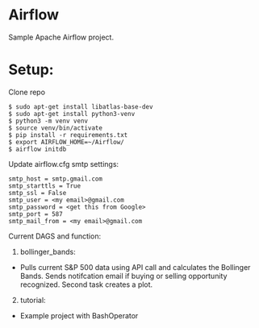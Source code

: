 # Airflow

Sample Apache Airflow project.
# Setup:
Clone repo
```
$ sudo apt-get install libatlas-base-dev
$ sudo apt-get install python3-venv
$ python3 -m venv venv
$ source venv/bin/activate
$ pip install -r requirements.txt
$ export AIRFLOW_HOME=~/Airflow/
$ airflow initdb
```
Update airflow.cfg smtp settings:
```
smtp_host = smtp.gmail.com
smtp_starttls = True
smtp_ssl = False
smtp_user = <my email>@gmail.com
smtp_password = <get this from Google>
smtp_port = 587
smtp_mail_from = <my email>@gmail.com
```

Current DAGS and function:
1. bollinger_bands:
* Pulls current S&P 500 data using API call and calculates the Bollinger Bands.  Sends notifcation email if buying or selling opportunity recognized. Second task creates a plot.

2. tutorial:
* Example project with BashOperator 

